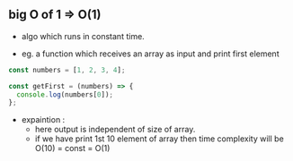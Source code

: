 ## big O of 1 => O(1)

- algo which runs in constant time.

- eg. a function which receives an array as input and print first element

```js
const numbers = [1, 2, 3, 4];

const getFirst = (numbers) => {
  console.log(numbers[0]);
};
```

- expaintion :
  - here output is independent of size of array.
  - if we have print 1st 10 element of array then time complexity will be O(10) = const = O(1)
